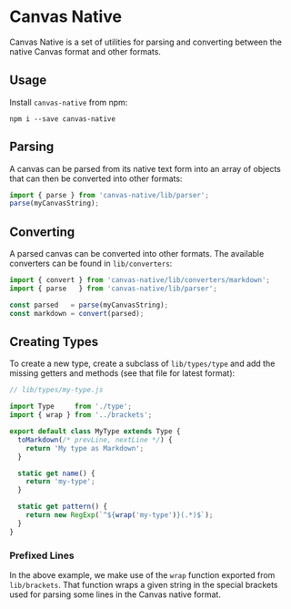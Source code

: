 # Canvas Native

Canvas Native is a set of utilities for parsing and converting between the
native Canvas format and other formats.

## Usage

Install `canvas-native` from npm:

```
npm i --save canvas-native
```

## Parsing

A canvas can be parsed from its native text form into an array of objects that
can then be converted into other formats:

```javascript
import { parse } from 'canvas-native/lib/parser';
parse(myCanvasString);
```

## Converting

A parsed canvas can be converted into other formats. The available converters
can be found in `lib/converters`:

```javascript
import { convert } from 'canvas-native/lib/converters/markdown';
import { parse   } from 'canvas-native/lib/parser';

const parsed   = parse(myCanvasString);
const markdown = convert(parsed);
```

## Creating Types

To create a new type, create a subclass of `lib/types/type` and add the missing
getters and methods (see that file for latest format):

```javascript
// lib/types/my-type.js

import Type     from './type';
import { wrap } from '../brackets';

export default class MyType extends Type {
  toMarkdown(/* prevLine, nextLine */) {
    return 'My type as Markdown';
  }

  static get name() {
    return 'my-type';
  }

  static get pattern() {
    return new RegExp(`^${wrap('my-type')}(.*)$`);
  }
}
```

### Prefixed Lines

In the above example, we make use of the `wrap` function exported from
`lib/brackets`. That function wraps a given string in the special brackets
used for parsing some lines in the Canvas native format.
